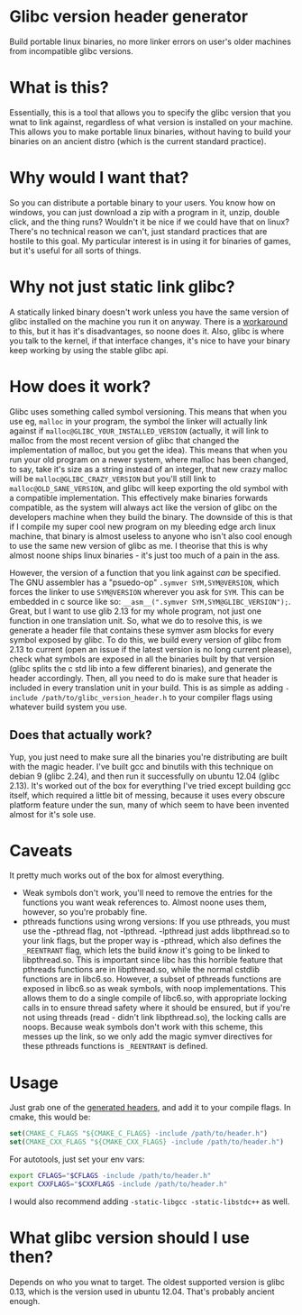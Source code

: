 # Glibc version header generator
Build portable linux binaries, no more linker errors on user's older machines from incompatible glibc versions.

# What is this?
Essentially, this is a tool that allows you to specify the glibc version that you wnat to link against, regardless of what version is installed on your machine.
This allows you to make portable linux binaries, without having to build your binaries on an ancient distro (which is the current standard practice).

# Why would I want that?
So you can distribute a portable binary to your users. You know how on windows, you can just download a zip with a program in it, unzip, double click, and the thing runs? Wouldn't it be nice if we could have that on linux? 
There's no technical reason we can't, just standard practices that are hostile to this goal.
My particular interest is in using it for binaries of games, but it's useful for all sorts of things.

# Why not just static link glibc?
A statically linked binary doesn't work unless you have the same version of glibc installed on the machine you run it on anyway. There is a [workaround](https://sourceware.org/glibc/wiki/FAQ#Even_statically_linked_programs_need_some_shared_libraries_which_is_not_acceptable_for_me.__What_can_I_do.3F) to this, but it has it's disadvantages, so noone does it.
Also, glibc is where you talk to the kernel, if that interface changes, it's nice to have your binary keep working by using the stable glibc api.

# How does it work?
Glibc uses something called symbol versioning. This means that when you use eg, `malloc` in your program, the symbol the linker will actually link against if `malloc@GLIBC_YOUR_INSTALLED_VERSION` (actually, it will link to malloc from the most recent version of glibc that changed the implementation of malloc, but you get the idea). 
This means that when you run your old program on a newer system, where malloc has been changed, to say, take it's size as a string instead of an integer, that new crazy malloc will be `malloc@GLIBC_CRAZY_VERSION` but you'll still link to `malloc@OLD_SANE_VERSION`, and glibc will keep exporting the old symbol with a compatible implementation.
This effectively make binaries forwards compatible, as the system will always act like the version of glibc on the developers machine when they build the binary.
The downside of this is that if I compile my super cool new program on my bleeding edge arch linux machine, that binary is almost useless to anyone who isn't also cool enough to use the same new version of glibc as me. 
I theorise that this is why almost noone ships linux binaries - it's just too much of a pain in the ass.

However, the version of a function that you link against _can_ be specified.
The GNU assembler has a "psuedo-op" `.symver SYM,SYM@VERSION`, which forces the linker to use `SYM@VERSION` wherever you ask for `SYM`. 
This can be embedded in c source like so: `__asm__(".symver SYM,SYM@GLIBC_VERSION");`.
Great, but I want to use glib 2.13 for my whole program, not just one function in one translation unit.
So, what we do to resolve this, is we generate a header file that contains these symver asm blocks for every symbol exposed by glibc.
To do this, we build every version of glibc from 2.13 to current (open an issue if the latest version is no long current please), check what symbols are exposed in all the binaries built by that version (glibc splits the c std lib into a few different binaries), and generate the header accordingly. 
Then, all you need to do is make sure that header is included in every translation unit in your build.
This is as simple as adding `-include /path/to/glibc_version_header.h` to your compiler flags using whatever build system you use.

## Does that actually work?
Yup, you just need to make sure all the binaries you're distributing are built with the magic header.
I've built gcc and binutils with this technique on debian 9 (glibc 2.24), and then run it successfully on ubuntu 12.04 (glibc 2.13).
It's worked out of the box for everything I've tried except building gcc itself, which required a little bit of messing, because it uses every obscure platform feature under the sun, many of which seem to have been invented almost for it's sole use.

# Caveats
It pretty much works out of the box for almost everything.
- Weak symbols don't work, you'll need to remove the entries for the functions you want weak references to. Almost noone uses them, however, so you're probably fine.
- pthreads functions using wrong versions: If you use pthreads, you must use the -pthread flag, not -lpthread.
  -lpthread just adds libpthread.so to your link flags, but the proper way is -pthread, which also defines the `_REENTRANT` flag, which lets the build _know_ it's going to be linked to libpthread.so. This is important since libc has this horrible feature that pthreads functions are in libpthread.so, while the normal cstdlib functions are in libc6.so. However, a subset of pthreads functions are exposed in libc6.so as weak symbols, with noop implementations. This allows them to do a single compile of libc6.so, with appropriate locking calls in to ensure thread safety where it should be ensured, but if you're not using threads (read - didn't link libpthread.so), the locking calls are noops. 
  Because weak symbols don't work with this scheme, this messes up the link, so we only add the magic symver directives for these pthreads functions is `_REENTRANT` is defined.

# Usage
Just grab one of the [generated headers](version_headers), and add it to your compile flags.
In cmake, this would be:
```cmake
set(CMAKE_C_FLAGS "${CMAKE_C_FLAGS} -include /path/to/header.h")
set(CMAKE_CXX_FLAGS "${CMAKE_CXX_FLAGS} -include /path/to/header.h")
```

For autotools, just set your env vars:
```bash
export CFLAGS="$CFLAGS -include /path/to/header.h"
export CXXFLAGS="$CXXFLAGS -include /path/to/header.h"
```

I would also recommend adding `-static-libgcc -static-libstdc++` as well.

# What glibc version should I use then?
Depends on who you wnat to target. The oldest supported version is glibc 0.13, which is the version used in ubuntu 12.04. That's probably ancient enough.



